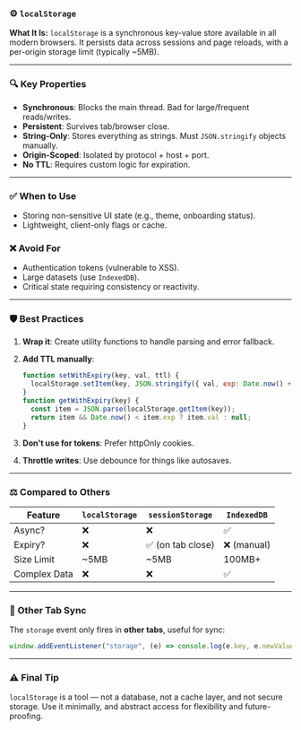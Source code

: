 ### ⚙️ `localStorage`

**What It Is:**
`localStorage` is a synchronous key-value store available in all modern browsers. It persists data across sessions and page reloads, with a per-origin storage limit (typically \~5MB).

---

### 🔍 Key Properties

* **Synchronous**: Blocks the main thread. Bad for large/frequent reads/writes.
* **Persistent**: Survives tab/browser close.
* **String-Only**: Stores everything as strings. Must `JSON.stringify` objects manually.
* **Origin-Scoped**: Isolated by protocol + host + port.
* **No TTL**: Requires custom logic for expiration.

---

### ✅ When to Use

* Storing non-sensitive UI state (e.g., theme, onboarding status).
* Lightweight, client-only flags or cache.

### ❌ Avoid For

* Authentication tokens (vulnerable to XSS).
* Large datasets (use `IndexedDB`).
* Critical state requiring consistency or reactivity.

---

### 🛡 Best Practices

1. **Wrap it**: Create utility functions to handle parsing and error fallback.
2. **Add TTL manually**:

   ```js
   function setWithExpiry(key, val, ttl) {
     localStorage.setItem(key, JSON.stringify({ val, exp: Date.now() + ttl }));
   }
   function getWithExpiry(key) {
     const item = JSON.parse(localStorage.getItem(key));
     return item && Date.now() < item.exp ? item.val : null;
   }
   ```
3. **Don't use for tokens**: Prefer httpOnly cookies.
4. **Throttle writes**: Use debounce for things like autosaves.

---

### ⚖️ Compared to Others

| Feature      | `localStorage` | `sessionStorage` | `IndexedDB` |
| ------------ | -------------- | ---------------- | ----------- |
| Async?       | ❌              | ❌                | ✅           |
| Expiry?      | ❌              | ✅ (on tab close) | ❌ (manual)  |
| Size Limit   | \~5MB          | \~5MB            | 100MB+      |
| Complex Data | ❌              | ❌                | ✅           |

---

### 🔄 Other Tab Sync

The `storage` event only fires in **other tabs**, useful for sync:

```js
window.addEventListener("storage", (e) => console.log(e.key, e.newValue));
```

---

### ⚠️ Final Tip

`localStorage` is a tool — not a database, not a cache layer, and not secure storage. Use it minimally, and abstract access for flexibility and future-proofing.